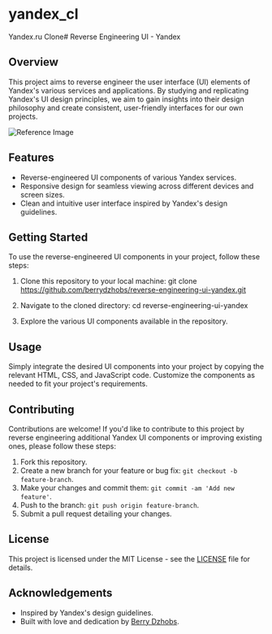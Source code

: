 # yandex_cl
Yandex.ru Clone# Reverse Engineering UI - Yandex

## Overview

This project aims to reverse engineer the user interface (UI) elements of Yandex's various services and applications. By studying and replicating Yandex's UI design principles, we aim to gain insights into their design philosophy and create consistent, user-friendly interfaces for our own projects.

![Reference Image](https://raw.githubusercontent.com/berrydzhobs/reverse-engineering-ui/main/yandex/reference.jpg)

## Features

- Reverse-engineered UI components of various Yandex services.
- Responsive design for seamless viewing across different devices and screen sizes.
- Clean and intuitive user interface inspired by Yandex's design guidelines.

## Getting Started

To use the reverse-engineered UI components in your project, follow these steps:

1. Clone this repository to your local machine:
git clone https://github.com/berrydzhobs/reverse-engineering-ui-yandex.git

2. Navigate to the cloned directory:
cd reverse-engineering-ui-yandex

3. Explore the various UI components available in the repository.

## Usage

Simply integrate the desired UI components into your project by copying the relevant HTML, CSS, and JavaScript code. Customize the components as needed to fit your project's requirements.

## Contributing

Contributions are welcome! If you'd like to contribute to this project by reverse engineering additional Yandex UI components or improving existing ones, please follow these steps:

1. Fork this repository.
2. Create a new branch for your feature or bug fix: `git checkout -b feature-branch`.
3. Make your changes and commit them: `git commit -am 'Add new feature'`.
4. Push to the branch: `git push origin feature-branch`.
5. Submit a pull request detailing your changes.

## License

This project is licensed under the MIT License - see the [LICENSE](LICENSE) file for details.

## Acknowledgements

- Inspired by Yandex's design guidelines.
- Built with love and dedication by [Berry Dzhobs](https://github.com/berrydzhobs/).

